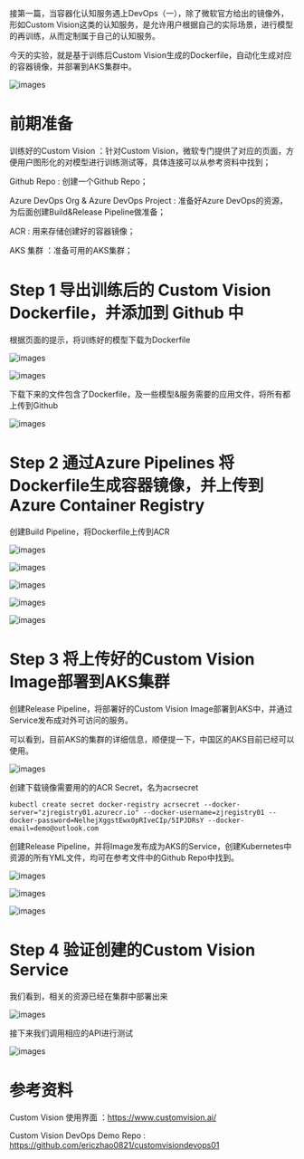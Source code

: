 接第一篇，当容器化认知服务遇上DevOps（一），除了微软官方给出的镜像外，形如Custom Vision这类的认知服务，是允许用户根据自己的实际场景，进行模型的再训练，从而定制属于自己的认知服务。

今天的实验，就是基于训练后Custom Vision生成的Dockerfile，自动化生成对应的容器镜像，并部署到AKS集群中。

![images](https://github.com/CohenLyon/OCPChinaPTSALLDOCS/blob/patch-1/01.BLOG/images/%E5%BD%93%E5%AE%B9%E5%99%A8%E5%8C%96%E8%AE%A4%E7%9F%A5%E6%9C%8D%E5%8A%A1%E9%81%87%E4%B8%8ADevOps%EF%BC%88%E4%BA%8C%EF%BC%8901.webp)

# 前期准备
训练好的Custom Vision ：针对Custom Vision，微软专门提供了对应的页面，方便用户图形化的对模型进行训练测试等，具体连接可以从参考资料中找到；

Github Repo : 创建一个Github Repo；

Azure DevOps Org & Azure DevOps Project : 准备好Azure DevOps的资源，为后面创建Build&Release Pipeline做准备；

ACR : 用来存储创建好的容器镜像；

AKS 集群 ：准备可用的AKS集群；

# Step 1 导出训练后的 Custom Vision Dockerfile，并添加到 Github 中
根据页面的提示，将训练好的模型下载为Dockerfile

![images](https://github.com/CohenLyon/OCPChinaPTSALLDOCS/blob/patch-1/01.BLOG/images/%E5%BD%93%E5%AE%B9%E5%99%A8%E5%8C%96%E8%AE%A4%E7%9F%A5%E6%9C%8D%E5%8A%A1%E9%81%87%E4%B8%8ADevOps%EF%BC%88%E4%BA%8C%EF%BC%8902.webp)

![images](https://github.com/CohenLyon/OCPChinaPTSALLDOCS/blob/patch-1/01.BLOG/images/%E5%BD%93%E5%AE%B9%E5%99%A8%E5%8C%96%E8%AE%A4%E7%9F%A5%E6%9C%8D%E5%8A%A1%E9%81%87%E4%B8%8ADevOps%EF%BC%88%E4%BA%8C%EF%BC%8903.webp)

下载下来的文件包含了Dockerfile，及一些模型&服务需要的应用文件，将所有都上传到Github

![images](https://github.com/CohenLyon/OCPChinaPTSALLDOCS/blob/patch-1/01.BLOG/images/%E5%BD%93%E5%AE%B9%E5%99%A8%E5%8C%96%E8%AE%A4%E7%9F%A5%E6%9C%8D%E5%8A%A1%E9%81%87%E4%B8%8ADevOps%EF%BC%88%E4%BA%8C%EF%BC%8904.webp)

# Step 2 通过Azure Pipelines 将Dockerfile生成容器镜像，并上传到Azure Container Registry
创建Build Pipeline，将Dockerfile上传到ACR

![images](https://github.com/CohenLyon/OCPChinaPTSALLDOCS/blob/patch-1/01.BLOG/images/%E5%BD%93%E5%AE%B9%E5%99%A8%E5%8C%96%E8%AE%A4%E7%9F%A5%E6%9C%8D%E5%8A%A1%E9%81%87%E4%B8%8ADevOps%EF%BC%88%E4%BA%8C%EF%BC%8905.webp)

![images](https://github.com/CohenLyon/OCPChinaPTSALLDOCS/blob/patch-1/01.BLOG/images/%E5%BD%93%E5%AE%B9%E5%99%A8%E5%8C%96%E8%AE%A4%E7%9F%A5%E6%9C%8D%E5%8A%A1%E9%81%87%E4%B8%8ADevOps%EF%BC%88%E4%BA%8C%EF%BC%8906.webp)

![images](https://github.com/CohenLyon/OCPChinaPTSALLDOCS/blob/patch-1/01.BLOG/images/%E5%BD%93%E5%AE%B9%E5%99%A8%E5%8C%96%E8%AE%A4%E7%9F%A5%E6%9C%8D%E5%8A%A1%E9%81%87%E4%B8%8ADevOps%EF%BC%88%E4%BA%8C%EF%BC%8907.webp)

![images](https://github.com/CohenLyon/OCPChinaPTSALLDOCS/blob/patch-1/01.BLOG/images/%E5%BD%93%E5%AE%B9%E5%99%A8%E5%8C%96%E8%AE%A4%E7%9F%A5%E6%9C%8D%E5%8A%A1%E9%81%87%E4%B8%8ADevOps%EF%BC%88%E4%BA%8C%EF%BC%8908.webp)

![images](https://github.com/CohenLyon/OCPChinaPTSALLDOCS/blob/patch-1/01.BLOG/images/%E5%BD%93%E5%AE%B9%E5%99%A8%E5%8C%96%E8%AE%A4%E7%9F%A5%E6%9C%8D%E5%8A%A1%E9%81%87%E4%B8%8ADevOps%EF%BC%88%E4%BA%8C%EF%BC%8909.webp)

# Step 3 将上传好的Custom Vision Image部署到AKS集群
创建Release Pipeline，将部署好的Custom Vision Image部署到AKS中，并通过Service发布成对外可访问的服务。

可以看到，目前AKS的集群的详细信息，顺便提一下，中国区的AKS目前已经可以使用。

![images](https://github.com/CohenLyon/OCPChinaPTSALLDOCS/blob/patch-1/01.BLOG/images/%E5%BD%93%E5%AE%B9%E5%99%A8%E5%8C%96%E8%AE%A4%E7%9F%A5%E6%9C%8D%E5%8A%A1%E9%81%87%E4%B8%8ADevOps%EF%BC%88%E4%BA%8C%EF%BC%8910.webp)

创建下载镜像需要用的的ACR Secret，名为acrsecret

```
kubectl create secret docker-registry acrsecret --docker-server="zjregistry01.azurecr.io" --docker-username=zjregistry01 --docker-password=NelhejXggstEwx0pRIveCIp/5IPJDRsY --docker-email=demo@outlook.com
```
创建Release Pipeline，并将Image发布成为AKS的Service，创建Kubernetes中资源的所有YML文件，均可在参考文件中的Github Repo中找到。

![images](https://github.com/CohenLyon/OCPChinaPTSALLDOCS/blob/patch-1/01.BLOG/images/%E5%BD%93%E5%AE%B9%E5%99%A8%E5%8C%96%E8%AE%A4%E7%9F%A5%E6%9C%8D%E5%8A%A1%E9%81%87%E4%B8%8ADevOps%EF%BC%88%E4%BA%8C%EF%BC%8911.webp)

![images](https://github.com/CohenLyon/OCPChinaPTSALLDOCS/blob/patch-1/01.BLOG/images/%E5%BD%93%E5%AE%B9%E5%99%A8%E5%8C%96%E8%AE%A4%E7%9F%A5%E6%9C%8D%E5%8A%A1%E9%81%87%E4%B8%8ADevOps%EF%BC%88%E4%BA%8C%EF%BC%8912.webp)

![images](https://github.com/CohenLyon/OCPChinaPTSALLDOCS/blob/patch-1/01.BLOG/images/%E5%BD%93%E5%AE%B9%E5%99%A8%E5%8C%96%E8%AE%A4%E7%9F%A5%E6%9C%8D%E5%8A%A1%E9%81%87%E4%B8%8ADevOps%EF%BC%88%E4%BA%8C%EF%BC%8913.webp)

# Step 4 验证创建的Custom Vision Service
我们看到，相关的资源已经在集群中部署出来

![images](https://github.com/CohenLyon/OCPChinaPTSALLDOCS/blob/patch-1/01.BLOG/images/%E5%BD%93%E5%AE%B9%E5%99%A8%E5%8C%96%E8%AE%A4%E7%9F%A5%E6%9C%8D%E5%8A%A1%E9%81%87%E4%B8%8ADevOps%EF%BC%88%E4%BA%8C%EF%BC%8914.webp)

接下来我们调用相应的API进行测试

![images](https://github.com/CohenLyon/OCPChinaPTSALLDOCS/blob/patch-1/01.BLOG/images/%E5%BD%93%E5%AE%B9%E5%99%A8%E5%8C%96%E8%AE%A4%E7%9F%A5%E6%9C%8D%E5%8A%A1%E9%81%87%E4%B8%8ADevOps%EF%BC%88%E4%BA%8C%EF%BC%8915.webp)

# 参考资料
Custom Vision 使用界面 ：https://www.customvision.ai/

Custom Vision DevOps Demo Repo : https://github.com/ericzhao0821/customvisiondevops01
